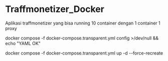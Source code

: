 # Traffmonetizer_Docker
Aplikasi traffmonetizer yang bisa running 10 container dengan 1 container 1 proxy


docker compose -f docker-compose.transparent.yml config >/dev/null && echo "YAML OK"

docker compose -f docker-compose.transparent.yml up -d --force-recreate

